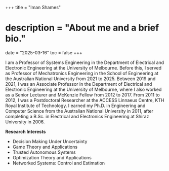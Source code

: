 +++
title = "Iman Shames"
# description = "About me and a brief bio."
date = "2025-03-16"
toc = false
+++

I am a Professor of Systems Engineering in the Department of Electrical and
Electronic Engineering at the University of Melbourne. Before this, I served as
Professor of Mechatronics Engineering in the School of Engineering at the
Australian National University from 2021 to 2025. Between 2019 and 2021, I was
an Associate Professor in the Department of Electrical and Electronic
Engineering at the University of Melbourne, where I also worked as a Senior
Lecturer and McKenzie Fellow from 2012 to 2017. From 2011 to 2012, I was a
Postdoctoral Researcher at the ACCESS Linnaeus Centre, KTH Royal Institute of
Technology. I earned my Ph.D. in Engineering and Computer Science from the
Australian National University in 2011, after completing a B.Sc. in Electrical
and Electronics Engineering at Shiraz University in 2006.

<!-- See my CV and the Research Projects page for more information. To check current research fellow (postdoctoral) and PhD scholarship  positions check Open Positions. -->
<!-- Prospective Students -->

<!-- I am always looking for good students with degrees in electrical and electronic engineering, computer science, applied mathematics, or mechanical engineering with solid background in mathematics and particularly in numerical methods, differential equations, control theory, nonlinear programming, and optimisation. Students interested in doing their PhD in the general areas of systems theory, optimisation, control or any of the areas listed below should email me their expressions of interest along with their CV. -->

**Research Interests**

- Decision Making Under Uncertainty
- Game Theory and Applications
- Trusted Autonomous Systems
- Optimization Theory and Applications
- Networked Systems: Control and Estimation
<!-- - Security and Privacy in Complex Systems -->
